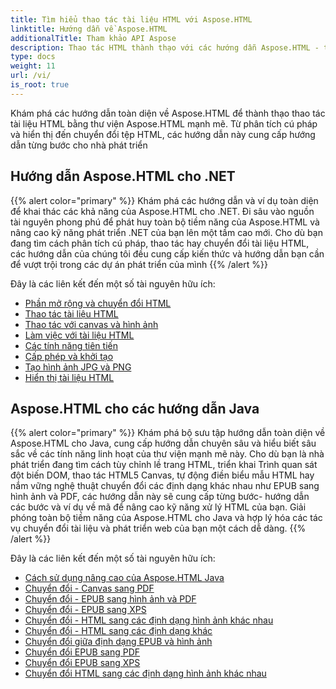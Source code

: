 ```yaml
---
title: Tìm hiểu thao tác tài liệu HTML với Aspose.HTML
linktitle: Hướng dẫn về Aspose.HTML
additionalTitle: Tham khảo API Aspose
description: Thao tác HTML thành thạo với các hướng dẫn Aspose.HTML - từ phân tích cú pháp đến chuyển đổi, hướng dẫn từng bước cho nhà phát triển.
type: docs
weight: 11
url: /vi/
is_root: true
---
```


Khám phá các hướng dẫn toàn diện về Aspose.HTML để thành thạo thao tác tài liệu HTML bằng thư viện Aspose.HTML mạnh mẽ. Từ phân tích cú pháp và hiển thị đến chuyển đổi tệp HTML, các hướng dẫn này cung cấp hướng dẫn từng bước cho nhà phát triển

## Hướng dẫn Aspose.HTML cho .NET
{{% alert color="primary" %}}
Khám phá các hướng dẫn và ví dụ toàn diện để khai thác các khả năng của Aspose.HTML cho .NET. Đi sâu vào nguồn tài nguyên phong phú để phát huy toàn bộ tiềm năng của Aspose.HTML và nâng cao kỹ năng phát triển .NET của bạn lên một tầm cao mới. Cho dù bạn đang tìm cách phân tích cú pháp, thao tác hay chuyển đổi tài liệu HTML, các hướng dẫn của chúng tôi đều cung cấp kiến thức và hướng dẫn bạn cần để vượt trội trong các dự án phát triển của mình 
{{% /alert %}}

Đây là các liên kết đến một số tài nguyên hữu ích:
 
- [Phần mở rộng và chuyển đổi HTML](./net/html-extensions-and-conversions/)
- [Thao tác tài liệu HTML](./net/html-document-manipulation/)
- [Thao tác với canvas và hình ảnh](./net/canvas-and-image-manipulation/)
- [Làm việc với tài liệu HTML](./net/working-with-html-documents/)
- [Các tính năng tiên tiến](./net/advanced-features/)
- [Cấp phép và khởi tạo](./net/licensing-and-initialization/)
- [Tạo hình ảnh JPG và PNG](./net/generate-jpg-and-png-images/)
- [Hiển thị tài liệu HTML](./net/rendering-html-documents/)

## Aspose.HTML cho các hướng dẫn Java
{{% alert color="primary" %}}
Khám phá bộ sưu tập hướng dẫn toàn diện về Aspose.HTML cho Java, cung cấp hướng dẫn chuyên sâu và hiểu biết sâu sắc về các tính năng linh hoạt của thư viện mạnh mẽ này. Cho dù bạn là nhà phát triển đang tìm cách tùy chỉnh lề trang HTML, triển khai Trình quan sát đột biến DOM, thao tác HTML5 Canvas, tự động điền biểu mẫu HTML hay nắm vững nghệ thuật chuyển đổi các định dạng khác nhau như EPUB sang hình ảnh và PDF, các hướng dẫn này sẽ cung cấp từng bước- hướng dẫn các bước và ví dụ về mã để nâng cao kỹ năng xử lý HTML của bạn. Giải phóng toàn bộ tiềm năng của Aspose.HTML cho Java và hợp lý hóa các tác vụ chuyển đổi tài liệu và phát triển web của bạn một cách dễ dàng. 
{{% /alert %}}

Đây là các liên kết đến một số tài nguyên hữu ích:
 
- [Cách sử dụng nâng cao của Aspose.HTML Java](./java/advanced-usage/)
- [Chuyển đổi - Canvas sang PDF](./java/conversion-canvas-to-pdf/)
- [Chuyển đổi - EPUB sang hình ảnh và PDF](./java/conversion-epub-to-image-and-pdf/)
- [Chuyển đổi - EPUB sang XPS](./java/conversion-epub-to-xps/)
- [Chuyển đổi - HTML sang các định dạng hình ảnh khác nhau](./java/conversion-html-to-various-image-formats/)
- [Chuyển đổi - HTML sang các định dạng khác](./java/conversion-html-to-other-formats/)
- [Chuyển đổi giữa định dạng EPUB và hình ảnh](./java/converting-between-epub-and-image-formats/)
- [Chuyển đổi EPUB sang PDF](./java/converting-epub-to-pdf/)
- [Chuyển đổi EPUB sang XPS](./java/converting-epub-to-xps/)
- [Chuyển đổi HTML sang các định dạng hình ảnh khác nhau](./java/converting-html-to-various-image-formats/)